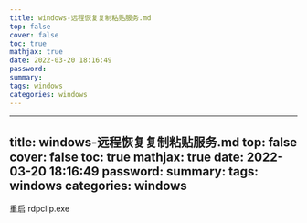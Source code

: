 ```yaml
---
title: windows-远程恢复复制粘贴服务.md
top: false
cover: false
toc: true
mathjax: true
date: 2022-03-20 18:16:49
password:
summary:
tags: windows
categories: windows
---
```

---
title: windows-远程恢复复制粘贴服务.md
top: false
cover: false
toc: true
mathjax: true
date: 2022-03-20 18:16:49
password:
summary:
tags: windows
categories: windows
---
重启 rdpclip.exe
